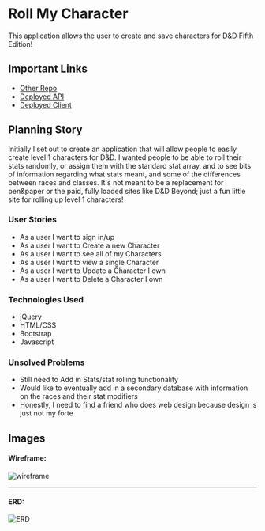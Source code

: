 # Roll My Character

This application allows the user to create and save characters for D&D Fifth Edition!

## Important Links

- [Other Repo](https://github.com/TheLenaburger/roll-my-character-api)
- [Deployed API](https://arcane-river-21865.herokuapp.com/)
- [Deployed Client](https://thelenaburger.github.io/roll-my-character/)

## Planning Story

Initially I set out to create an application that will allow people to easily create level 1 characters for D&D. I wanted people to be able to roll their stats randomly, or assign them with the standard stat array, and to see bits of information regarding what stats meant, and some of the differences between races and classes. It's not meant to be a replacement for pen&paper or the paid, fully loaded sites like D&D Beyond; just a fun little site for rolling up level 1 characters!

### User Stories

- As a user I want to sign in/up
- As a user I want to Create a new Character
- As a user I want to see all of my Characters
- As a user I want to view a single Character
- As a user I want to Update a Character I own
- As a user I want to Delete a Character I own

### Technologies Used

- jQuery
- HTML/CSS
- Bootstrap
- Javascript

### Unsolved Problems

- Still need to Add in Stats/stat rolling functionality
- Would like to eventually add in a secondary database with information on the races and their stat modifiers
- Honestly, I need to find a friend who does web design because design is just not my forte

## Images

#### Wireframe:
![wireframe](https://i.imgur.com/FCPvvra.jpeg)

---

#### ERD:
![ERD](https://i.imgur.com/w457qou.png)
